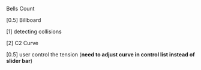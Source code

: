 Bells Count


[0.5] Billboard

[1] detecting collisions

[2] C2 Curve

[0.5] user control the tension 
(**need to adjust curve in control list instead of slider bar**)